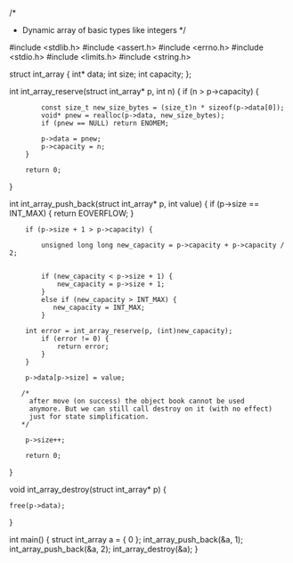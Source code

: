 /*
  *  Dynamic array of basic types like integers
 */



#include <stdlib.h>
#include <assert.h>
#include <errno.h>
#include <stdio.h>
#include <limits.h>
#include <string.h>





struct int_array {
    int* data;
        int size;
        int capacity;
};

int int_array_reserve(struct int_array* p, int n)
{
        if (n > p->capacity) {

            const size_t new_size_bytes = (size_t)n * sizeof(p->data[0]);
            void* pnew = realloc(p->data, new_size_bytes);
            if (pnew == NULL) return ENOMEM;

            p->data = pnew;
            p->capacity = n;
        }

        return 0;
}



int int_array_push_back(struct int_array* p, int value)
{
        if (p->size == INT_MAX) {
            return EOVERFLOW;
        }

        if (p->size + 1 > p->capacity) {

            unsigned long long new_capacity = p->capacity + p->capacity / 2;


            if (new_capacity < p->size + 1) {
                new_capacity = p->size + 1;
            }
            else if (new_capacity > INT_MAX) {
               new_capacity = INT_MAX;
            }

        int error = int_array_reserve(p, (int)new_capacity);
            if (error != 0) {
                return error;
            }
        }

        p->data[p->size] = value;

       /*
         after move (on success) the object book cannot be used 
         anymore. But we can still call destroy on it (with no effect)
         just for state simplification.
       */

        p->size++;

        return 0;
}

void int_array_destroy(struct int_array* p)
{

    free(p->data);
}


int main()
{
    struct int_array a = { 0 };
    int_array_push_back(&a, 1);
    int_array_push_back(&a, 2);
    int_array_destroy(&a);
}
